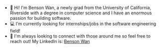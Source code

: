 - 👋 Hi! I'm Benson Wan, a newly grad from the University of California, Riverside with a degree in computer science and I have an enormous passion for building software.
- :computer: I’m currently looking for internships/jobs in the software engineering field!
- :handshake: I'm always looking to connect with those around me so feel free to reach out! My LinkedIn is: [Benson Wan](https://www.linkedin.com/in/benson-wan-b83998174)

<!---
iarebwan/iarebwan is a ✨ special ✨ repository because its `README.md` (this file) appears on your GitHub profile.
You can click the Preview link to take a look at your changes.
--->
